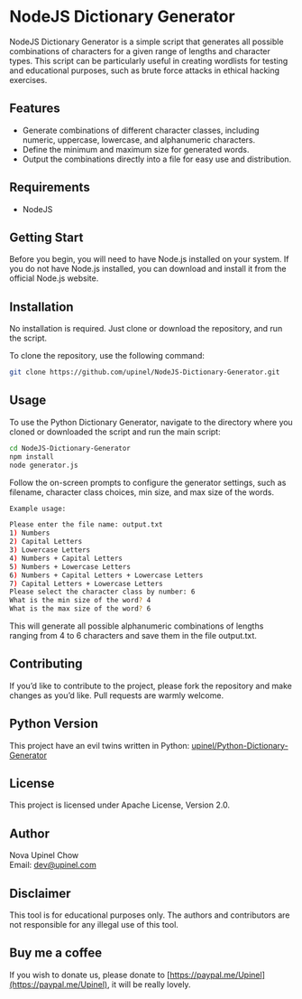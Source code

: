 # NodeJS Dictionary Generator

NodeJS Dictionary Generator is a simple script that generates all possible combinations of characters for a given range of lengths and character types. This script can be particularly useful in creating wordlists for testing and educational purposes, such as brute force attacks in ethical hacking exercises.

## Features

* Generate combinations of different character classes, including numeric, uppercase, lowercase, and alphanumeric characters.
* Define the minimum and maximum size for generated words.
* Output the combinations directly into a file for easy use and distribution.

## Requirements

* NodeJS

## Getting Start
Before you begin, you will need to have Node.js installed on your system. If you do not have Node.js installed, you can download and install it from the official Node.js website.

## Installation

No installation is required. Just clone or download the repository, and run the script.

To clone the repository, use the following command:

```bash
git clone https://github.com/upinel/NodeJS-Dictionary-Generator.git
```
## Usage

To use the Python Dictionary Generator, navigate to the directory where you cloned or downloaded the script and run the main script:
```bash
cd NodeJS-Dictionary-Generator
npm install
node generator.js
```
Follow the on-screen prompts to configure the generator settings, such as filename, character class choices, min size, and max size of the words.
```bash
Example usage:

Please enter the file name: output.txt
1) Numbers
2) Capital Letters
3) Lowercase Letters
4) Numbers + Capital Letters
5) Numbers + Lowercase Letters
6) Numbers + Capital Letters + Lowercase Letters
7) Capital Letters + Lowercase Letters
Please select the character class by number: 6
What is the min size of the word? 4
What is the max size of the word? 6
```
This will generate all possible alphanumeric combinations of lengths ranging from 4 to 6 characters and save them in the file output.txt.

## Contributing

If you’d like to contribute to the project, please fork the repository and make changes as you’d like. Pull requests are warmly welcome.

## Python Version
This project have an evil twins written in Python: [upinel/Python-Dictionary-Generator](https://github.com/upinel/NodeJS-Dictionary-Generator)

## License
This project is licensed under Apache License, Version 2.0.

## Author
Nova Upinel Chow  
Email: dev@upinel.com

## Disclaimer

This tool is for educational purposes only. The authors and contributors are not responsible for any illegal use of this tool.

## Buy me a coffee

If you wish to donate us, please donate to [https://paypal.me/Upinel](https://paypal.me/Upinel), it will be really lovely.